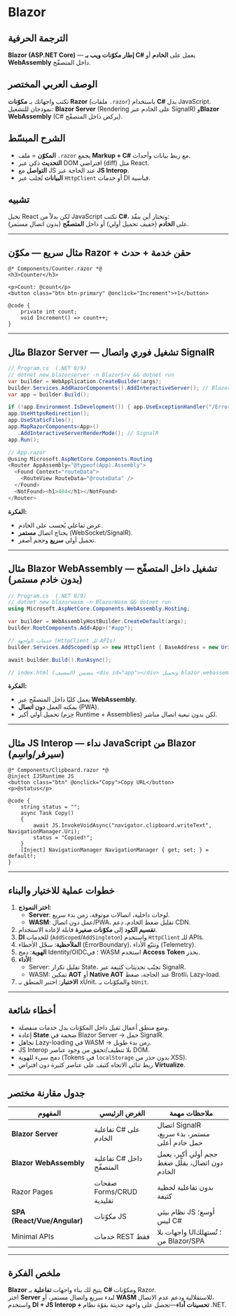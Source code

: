 # **Blazor**

## الترجمة الحرفية  
**Blazor (ASP.NET Core)** — **إطار مكوّنات ويب بـ C#** يعمل على **الخادم** أو **WebAssembly** داخل المتصفّح.

## الوصف العربي المختصر  
تكتب واجهاتك بـ **مكوّنات Razor** (ملفات `.razor`) باستخدام **C#** بدل JavaScript.  
نموذجان للتشغيل: **Blazor Server** (Rendering على الخادم عبر SignalR) و**Blazor WebAssembly** (C# يركض داخل المتصفّح).

## الشرح المبسّط  
- **المكوّن** = ملف `.razor` يجمع **Markup + C#** مع ربط بيانات وأحداث.  
- **التحديث** ذكي عبر DOM افتراضي (diff) مثل React.  
- **التواصل** مع JS عند الحاجة عبر **JS Interop**.  
- **البيانات** تُجلب عبر `HttpClient` أو خدمات DI قياسية.

## تشبيه  
تخيل React لكن بدلاً من JavaScript تكتب **C#**، وتختار أين ينفّذ:  
على **الخادم** (خفيف تحميل أولي) أو داخل **المتصفّح** (بدون اتصال مستمر).

---

## مثال سريع — مكوّن Razor + حقن خدمة + حدث

```razor
@* Components/Counter.razor *@
<h3>Counter</h3>

<p>Count: @count</p>
<button class="btn btn-primary" @onclick="Increment">+1</button>

@code {
    private int count;
    void Increment() => count++;
}
```

---

## مثال **Blazor Server** — تشغيل فوري واتصال SignalR

```csharp
// Program.cs  (.NET 8/9)
// dotnet new blazorserver -n BlazorSrv && dotnet run
var builder = WebApplication.CreateBuilder(args);
builder.Services.AddRazorComponents().AddInteractiveServer(); // Blazor Server
var app = builder.Build();

if (!app.Environment.IsDevelopment()) { app.UseExceptionHandler("/Error"); app.UseHsts(); }
app.UseHttpsRedirection();
app.UseStaticFiles();
app.MapRazorComponents<App>()
   .AddInteractiveServerRenderMode(); // SignalR
app.Run();

// App.razor
@using Microsoft.AspNetCore.Components.Routing
<Router AppAssembly="@typeof(App).Assembly">
  <Found Context="routeData">
    <RouteView RouteData="@routeData" />
  </Found>
  <NotFound><h1>404</h1></NotFound>
</Router>
```

**الفكرة:**  
- عرض تفاعلي يُحسب على الخادم.  
- يحتاج اتصال **مستمر** (WebSocket/SignalR).  
- تحميل أولي **سريع** وحجم أصغر.

---

## مثال **Blazor WebAssembly** — تشغيل داخل المتصفّح (بدون خادم مستمر)

```csharp
// Program.cs  (.NET 8/9)
// dotnet new blazorwasm -n BlazorWasm && dotnet run
using Microsoft.AspNetCore.Components.WebAssembly.Hosting;

var builder = WebAssemblyHostBuilder.CreateDefault(args);
builder.RootComponents.Add<App>("#app");

// خدمات الواجهة (HttpClient للـ APIs)
builder.Services.AddScoped(sp => new HttpClient { BaseAddress = new Uri(builder.HostEnvironment.BaseAddress) });

await builder.Build().RunAsync();

// index.html (المضيف) يتضمن <div id="app"></div> وتحميل blazor.webassembly.js
```

**الفكرة:**  
- يعمل كليًا داخل المتصفّح عبر **WebAssembly**.  
- يمكنه العمل **دون اتصال** (PWA).  
- تحميل أولي أكبر (حِزم Runtime + Assemblies) لكن بدون تبعية اتصال مباشر.

---

## مثال **JS Interop** — نداء JavaScript من Blazor (سيرفر/واسِم)

```razor
@* Components/Clipboard.razor *@
@inject IJSRuntime JS
<button class="btn" @onclick="Copy">Copy URL</button>
<p>@status</p>

@code {
    string status = "";
    async Task Copy()
    {
        await JS.InvokeVoidAsync("navigator.clipboard.writeText", NavigationManager.Uri);
        status = "Copied!";
    }
    [Inject] NavigationManager NavigationManager { get; set; } = default!;
}
```

---

## خطوات عملية للاختيار والبناء
1. **اختر النموذج**:  
   - **Server**: لوحات داخلية، اتصالات موثوقة، زمن بدء سريع.  
   - **WASM**: عمل دون اتصال/PWA، تقليل ضغط الخادم، دعم CDN.  
2. **تقسيم الكود** إلى **مكوّنات صغيرة** قابلة لإعادة الاستخدام.  
3. **DI** للخدمات (`AddScoped`/`AddSingleton`) واستخدم `HttpClient` للـ APIs.  
4. **الملاَحظية**: سجّل الأخطاء (ErrorBoundary)، وتتبّع الأداء (Telemetry).  
5. **الهوية**: دمج Identity/OIDC؛ في WASM استخدم **Access Token** بحذر.  
6. **الأداء**:  
   - Server: تقليل تكرار State، تجنّب تحديثات كثيفة عبر SignalR.  
   - WASM: تمكين **AOT** أو **Native AOT** عند الحاجة، ضغط Brotli، Lazy-load.  
7. **الاختبار**: اختبر المنطق بـ xUnit، والمكوّنات بـ `bUnit`.

---

## أخطاء شائعة
- وضع منطق أعمال ثقيل داخل المكوّنات بدل خدمات منفصلة.  
- إعادة **State** ضخمة في Blazor Server → حمل SignalR.  
- تجاهل Lazy-loading في WASM → زمن بدء طويل.  
- JS Interop بلا تنظيف/تحقق من وجود عناصر DOM.  
- دمج سيء للهوية (Tokens في `localStorage` بدون حذر من XSS).  
- ربط ثنائي الاتجاه كثيف على عناصر كثيرة دون افتراض **Virtualize**.

---

## جدول مقارنة مختصر

| المفهوم | الغرض الرئيسي | ملاحظات مهمة |
|---|---|---|
| **Blazor Server** | تفاعلية C# على الخادم | اتصال SignalR مستمر، بدء سريع، حمل خادم أعلى |
| **Blazor WebAssembly** | تفاعلية C# داخل المتصفّح | حجم أولي أكبر، يعمل دون اتصال، يقلّل ضغط الخادم |
| Razor Pages | صفحات Forms/CRUD تقليدية | بدون تفاعلية لحظية كثيفة |
| **SPA (React/Vue/Angular)** | مكوّنات JS | نظام بيئي JS أوسع؛ ليس C# |
| Minimal APIs | خدمات REST فقط | واجهات بلا UI؛ تُستهلك من Blazor/SPA |

---

## ملخص الفكرة  
**Blazor** يتيح لك بناء واجهات **تفاعلية** بـ **C#** ومكوّنات Razor.  
اختر **Server** لبدء سريع واتصال مستمر، أو **WASM** للاستقلالية ودعم عدم الاتصال،  
واستخدم **DI + JS Interop + تحسينات أداء**—تحصل على واجهة حديثة بقوّة نظام .NET. 

